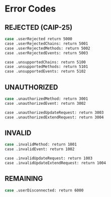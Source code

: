 # Error Codes

## REJECTED (CAIP-25)

```sh
case .userRejected return 5000
case .userRejectedChains: return 5001
case .userRejectedMethods: return 5002
case .userRejectedEvents: return 5003

case .unsupportedChains: return 5100
case .unsupportedMethods: return 5101
case .unsupportedEvents: return 5102
```

## UNAUTHORIZED

```sh
case .unauthorizedMethod: return 3001
case .unauthorizedEvent: return 3002

case .unauthorizedUpdateRequest: return 3003
case .unauthorizedExtendRequest: return 3004
```

## INVALID

```sh
case .invalidMethod: return 1001
case .invalidEvent: return 1002

case .invalidUpdateRequest: return 1003
case .invalidUpdateExtendRequest: return 1004
```

## REMAINING

```sh
case .userDisconnected: return 6000
```
